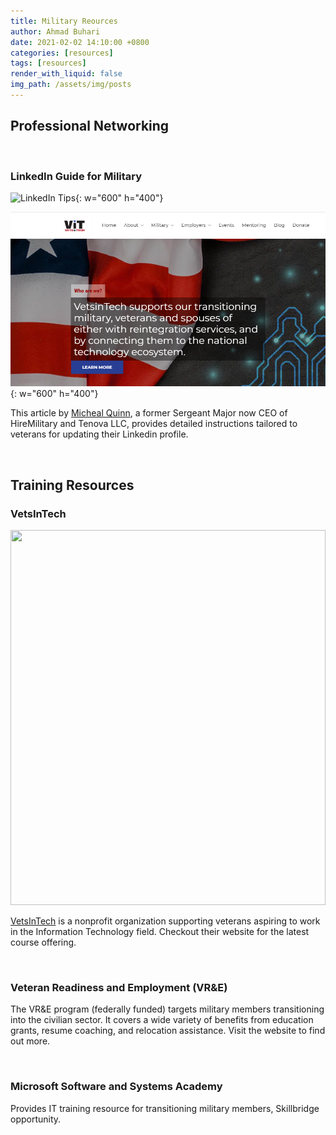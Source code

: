 ```yaml
---
title: Military Reources
author: Ahmad Buhari
date: 2021-02-02 14:10:00 +0800
categories: [resources]
tags: [resources]
render_with_liquid: false
img_path: /assets/img/posts
---
```


## Professional Networking

<br>

### LinkedIn Guide for Military


![LinkedIn Tips](VetsInTech.PNG){: w="600" h="400"}

![LinkedIn Tips](../assets/img/posts/VetsInTech.PNG){: w="600" h="400"}

This article by [Micheal Quinn](https://www.linkedin.com/pulse/ultimate-linkedin-cheat-sheet-michael-quinn/), a former Sergeant Major now CEO of HireMilitary and Tenova LLC, provides detailed instructions tailored to veterans for updating their Linkedin profile.


<br>

## Training Resources

### VetsInTech

<img src="https://www.ahmadbuhari.com/images/VetsInTech.PNG" width="100%" height="600px">

[VetsInTech](https://vetsintech.co/) is a nonprofit organization supporting veterans aspiring to work in the Information Technology field. Checkout their website for the latest course offering.

<br>

### Veteran Readiness and Employment (VR&E)

The VR&E program (federally funded) targets military members transitioning into the civilian sector. It covers a wide variety of benefits from education grants, resume coaching, and relocation assistance. Visit the website to find out more.

<br>


### Microsoft Software and Systems Academy

Provides IT training resource for transitioning military members, Skillbridge opportunity.